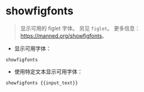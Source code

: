 # showfigfonts

> 显示可用的 figlet 字体。
> 另见 `figlet`。
> 更多信息：<https://manned.org/showfigfonts>。

- 显示可用字体：

`showfigfonts`

- 使用特定文本显示可用字体：

`showfigfonts {{input_text}}`